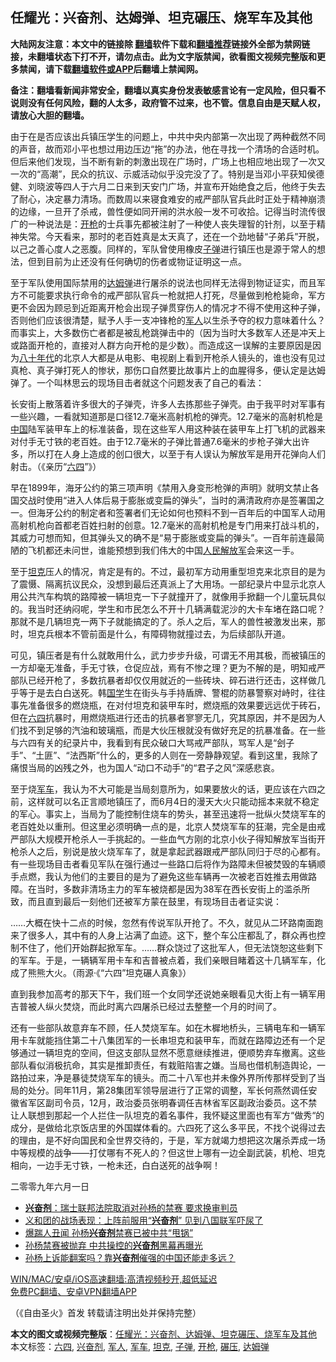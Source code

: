  <h2>任耀光：兴奋剂、达姆弹、坦克碾压、烧军车及其他</h2> <p class="notice"><b>大陆网友注意：本文中的链接除 <a href="https://github.com/bannedbook/fanqiang" >翻墙</a>软件下载和<a href="https://github.com/killgcd/justmysocks/blob/master/README.md">翻墙推荐</a>链接外全部为禁网链接，未翻墙状态下打不开，请勿点击。此为文字版禁闻，欲看图文视频完整版和更多禁闻，请下载<a href="https://github.com/bannedbook/fanqiang">翻墙软件或APP</a>后翻墙上禁闻网。</p><p>备注：翻墙看新闻非常安全，翻墙以真实身份发表敏感言论有一定风险，但只看不说则没有任何风险，翻的人太多，政府管不过来，也不管。信息自由是天赋人权，请放心大胆的翻墙。</b></p>  <div class="entry"> <p>由于在是否应该出兵镇压学生的问题上，中共中央内部第一次出现了两种截然不同的声音，故而邓小平也想过用边压边“拖”的办法，他在寻找一个清场的合适时机。但后来他们发现，当不断有新的刺激出现在广场时，广场上也相应地出现了一次又一次的“高潮”，民众的抗议、示威活动似乎没完没了了。特别是当邓小平获知侯德健、刘晓波等四人于六月二日来到天安门广场，并宣布开始绝食之后，他终于失去了耐心，决定暴力清场。而数周以来寝食难安的戒严部队官兵此时正处于精神崩溃的边缘，一旦开了杀戒，兽性便如同开闸的洪水般一发不可收拾。记得当时流传很广的一种说法是：<a href="https://www.bannedbook.org/bnews/tag/%E5%BC%80%E6%9E%AA/" class="st_tag internal_tag" rel="tag" title="标签 开枪 下的日志">开枪</a>的士兵事先都被注射了一种使人丧失理智的针剂，以至于精神失常。今天看来，那时的老百姓真是太天真了，还在一个劲地替“子弟兵”开脱，以己之善心度人之恶腹。同样的，军队曾使用橡皮<a href="https://www.bannedbook.org/bnews/tag/%E5%AD%90%E5%BC%B9/" class="st_tag internal_tag" rel="tag" title="标签 子弹 下的日志">子弹</a>进行镇压也是源于常人的想法，但到目前为止还没有任何确切的伤者或物证证明这一点。</p> <p>至于军队使用国际禁用的<a href="https://www.bannedbook.org/bnews/tag/%E8%BE%BE%E5%A7%86%E5%BC%B9/" class="st_tag internal_tag" rel="tag" title="标签 达姆弹 下的日志">达姆弹</a>进行屠杀的说法也同样无法得到物证证实，而且军方不可能要求执行命令的戒严部队官兵一枪就把人打死，尽量做到枪枪毙命，军方更不会因为顾忌到近距离开枪会出现子弹贯穿伤人的情况才不得不使用这种子弹，否则他们应该很清楚，赋予人手一支冲锋枪的<a href="https://www.bannedbook.org/bnews/tag/%e5%86%9b%e4%ba%ba/" class="st_tag internal_tag" rel="tag" title="标签 军人 下的日志">军人</a>以生杀予夺的权力意味着什么？而事实上，大多数伤亡者都是被乱枪跳弹击中的（因为当时大多数军人还是冲天上或路面开枪的，直接对人群方向开枪的是少数）。而造成这一误解的主要原因是因为<span class='wp_keywordlink'><a href="https://www.bannedbook.org/forum2/topic939.html" title="《八十年代访谈录》" target="_blank">八十年代</a></span>的北京人大都是从电影、电视剧上看到开枪杀人镜头的，谁也没有见过真枪、真子弹打死人的惨状，那伤口自然要比故事片上的血腥得多，便认定是达姆弹了。一个叫林思云的现场目击者就这个问题发表了自己的看法：</p> <p>长安街上散落着许多很大的子弹壳，许多人去拣那些子弹壳。由于我平时对军事有一些兴趣，一看就知道那是口径12.7毫米高射机枪的弹壳。12.7毫米的高射机枪是<span class='wp_keywordlink_affiliate'><a href="https://www.bannedbook.org/" title="中国" target="_blank">中国</a></span>陆军装甲车上的标准装备，现在这些军人用这种装在装甲车上打飞机的武器来对付手无寸铁的老百姓。由于12.7毫米的子弹比普通7.6毫米的步枪子弹大出许多，所以打在人身上造成的创口很大，以至于有人误认为解放军是用开花弹向人们射击。（《亲历“<span class='wp_keywordlink'><a href="https://www.bannedbook.org/forum2/topic2509.html" title="《中国六四真相》" target="_blank">六四</a></span>”》）</p>  <p>早在1899年，海牙公约的第三项声明《禁用入身变形枪弹的声明》就明文禁止各国交战时使用“进入人体后易于膨胀或变扁的弹头”，当时的满清政府亦是签署国之一。但海牙公约的制定者和签署者们无论如何也预料不到一百年后的中国军人动用高射机枪向首都老百姓扫射的创意。12.7毫米的高射机枪是专门用来打战斗机的，其威力可想而知，但其弹头又的确不是“易于膨胀或变扁的弹头”。一百年前连最简陋的飞机都还未问世，谁能预想到我们伟大的中国<span class='wp_keywordlink'><a href="https://www.bannedbook.org/forum2/topic989.html" title="“文化大革命”中的人民解放军" target="_blank">人民解放军</a></span>会来这一手。</p> <p>至于<a href="https://www.bannedbook.org/bnews/tag/%e5%9d%a6%e5%85%8b/" class="st_tag internal_tag" rel="tag" title="标签 坦克 下的日志">坦克</a>压人的情况，肯定是有的。不过，最初军方动用重型坦克来北京目的是为了震慑、隔离抗议民众，没想到最后还真派上了大用场。一部纪录片中显示北京人用公共汽车构筑的路障被一辆坦克一下子就撞开了，就像用手掀翻一个儿童玩具似的。我当时还纳闷呢，学生和市民怎么不开十几辆满载泥沙的大卡车堵在路口呢？那就不是几辆坦克一两下子就能搞定的了。杀人之后，军人的兽性被激发出来，那时，坦克兵根本不管前面是什么，有障碍物就撞过去，为后续部队开道。</p> <p>可见，镇压者是有什么就敢用什么，武力步步升级，可谓无不用其极，而被镇压的一方却毫无准备，手无寸铁，仓促应战，焉有不惨之理？更为不解的是，明知戒严部队已经开枪了，多数抗暴者却仅仅用就近的一些砖块、碎石进行还击，这样做几乎等于是去白白送死。韩<span class='wp_keywordlink'><a href="https://www.bannedbook.org/forum24/" title="国学传统文化禁书" target="_blank">国学</a></span>生在街头与手持盾牌、警棍的防暴警察对峙时，往往事先准备很多的燃烧瓶，在对付坦克和装甲车时，燃烧瓶的效果要远远优于砖石，但在<a href="https://www.bannedbook.org/bnews/tag/%e5%85%ad%e5%9b%9b/" class="st_tag internal_tag" rel="tag" title="标签 六四 下的日志">六四</a>抗暴时，用燃烧瓶进行还击的抗暴者寥寥无几，究其原因，并不是因为人们找不到足够的汽油和玻璃瓶，而是大伙压根就没有做好充足的抗暴准备。在一些与六四有关的纪录片中，我看到有民众破口大骂戒严部队，骂军人是“刽子手”、“土匪”、“法西斯”什么的，更多的人则在一旁静静观望。看到这里，我除了痛恨当局的凶残之外，也为国人“动口不动手”的“君子之风”深感悲哀。</p>  <p>至于烧<a href="https://www.bannedbook.org/bnews/tag/%E5%86%9B%E8%BD%A6/" class="st_tag internal_tag" rel="tag" title="标签 军车 下的日志">军车</a>，我认为不大可能是当局刻意所为，如果要放火的话，更应该在六四之前，这样就可以名正言顺地镇压了，而6月4日的漫天大火只能动摇本来就不稳定的军心。事实上，当局为了能控制住烧车的势头，甚至迅速将一批纵火焚烧军车的老百姓处以重刑。但这里必须明确一点的是，北京人焚烧军车的狂潮，完全是由戒严部队大规模开枪杀人一手挑起的。一些血气方刚的北京小伙子得知解放军当街开枪杀人之后，别说是放火烧军车了，就是拿起武器跟戒严部队同归于尽的心都有。有一些现场目击者看见军队在强行通过一些路口后将作为路障未但被焚毁的车辆顺手点燃，我认为他们的主要目的是为了避免这些车辆再一次被老百姓推去用做路障。在当时，多数非清场主力的军车被烧都是因为38军在西长安街上的滥杀所致，而且直到最后一刻他们还被军方蒙在鼓里，有现场目击者证实说：</p> <p>……大概在快十二点的时候，忽然有传说军队开抢了。不久，就见从二环路南面跑来了很多人，其中有的人身上沾满了血迹。这下，整个车公庄都乱了，群众再也控制不住了，他们开始群起掀军车。……群众饶过了这批军人，但无法饶恕这些剩下的军车。于是，一辆辆军用卡车和吉普被点着，我们亲眼目睹着这十几辆军车，化成了熊熊大火。（雨源·《“六四”坦克碾人真象》）</p> <p>直到我参加高考的那天下午，我们班一个女同学还说她亲眼看见大街上有一辆军用吉普被人纵火焚烧，而此时离六四屠杀已经过去整整一个月的时间了。</p>  <p>还有一些部队故意弃车不顾，任人焚烧军车。如在木樨地桥头，三辆电车和一辆军用卡车就能挡住第二十八集团军的一长串坦克和装甲车，而就在路障边还有一个足够通过一辆坦克的空间，但这支部队显然不愿意继续推进，便顺势弃车撤离。这些部队看似消极抗命，其实是推卸责任，有栽赃陷害之嫌。当局也借机制造舆论，一路拍过来，净是暴徒焚烧军车的镜头。而二十八军也并未像外界所传那样受到了当局的处分。同年11月，第28集团军领导层进行了正常的调整，军长何燕然调任安徽省军区副司令员，12月，政治委员张明春调任吉林省军区副政治委员。这不禁让人联想到那起一个人拦住一队坦克的着名事件，我怀疑这里面也有军方“做秀“的成分，是做给北京饭店里的外国媒体看的。六四死了这么多平民，不找个说得过去的理由，是不好向国民和全世界交待的，于是，军方就竭力想把这次屠杀弄成一场中等规模的战争——打仗哪有不死人的？但这世上哪有一边全副武装，机枪、坦克相向，一边手无寸铁，一枪未还，白白送死的战争啊！</p> <p>二零零九年六月一日</p> <ul class='op-related-articles' title='相关阅读'> <li><a href='https://www.bannedbook.org/bnews/headline/20201224/1454100.html' target='_blank'><b>兴奋剂</b>：瑞士联邦法院取消对孙杨的禁赛 要求换审判员</a></li> <li><a href='https://www.bannedbook.org/bnews/lifebaike/20200512/1327143.html' target='_blank'>义和团的战场表现：上阵前服用“<b>兴奋剂</b>” 见到八国联军吓尿了</a></li> <li><a href='https://www.bannedbook.org/bnews/sports/20200509/1325134.html' target='_blank'>爆踹人丑闻 孙杨<b>兴奋剂</b>禁赛已被中共“甩锅”</a></li> <li><a href='https://www.bannedbook.org/bnews/sports/20200306/1289316.html' target='_blank'>孙杨禁赛被抛弃 中共操控的<b>兴奋剂</b>黑幕再曝光</a></li> <li><a href='https://www.bannedbook.org/bnews/baitai/20200301/1286129.html' target='_blank'>孙杨上诉能翻案吗？靠<b>兴奋剂</b>催强的中国还能走多远？</a></li> </ul> <p class="texttj"> <a href="https://github.com/bannedbook/fanqiang/wiki/V2ray%E6%9C%BA%E5%9C%BA" target="_blank">WIN/MAC/安卓/iOS高速翻墙:高清视频秒开,超低延迟</a><br/> <a href="https://github.com/bannedbook/fanqiang/wiki/%E7%A6%81%E9%97%BB%E7%BD%91%E5%AE%89%E5%8D%93%E7%BF%BB%E5%A2%99%E6%96%B0%E9%97%BBAPP" target="_blank">免费PC翻墙、安卓VPN翻墙APP</a></p> <p>（《自由圣火》首发&nbsp;转载请注明出处并保持完整）</p><a name='sharetosocial'></a>       <div><b>本文的图文或视频完整版</b>：<a href='https://www.bannedbook.org/bnews/comments/20210609/1563026.html'>任耀光：兴奋剂、达姆弹、坦克碾压、烧军车及其他</a></div>  </div><!--END ENTRY--> <div class="postfooter"> <div>本文标签：<a href="https://www.bannedbook.org/bnews/tag/%e5%85%ad%e5%9b%9b/" rel="tag">六四</a>, <a href="https://www.bannedbook.org/bnews/tag/%e5%85%b4%e5%a5%8b%e5%89%82/" rel="tag">兴奋剂</a>, <a href="https://www.bannedbook.org/bnews/tag/%e5%86%9b%e4%ba%ba/" rel="tag">军人</a>, <a href="https://www.bannedbook.org/bnews/tag/%E5%86%9B%E8%BD%A6/" rel="tag">军车</a>, <a href="https://www.bannedbook.org/bnews/tag/%e5%9d%a6%e5%85%8b/" rel="tag">坦克</a>, <a href="https://www.bannedbook.org/bnews/tag/%E5%AD%90%E5%BC%B9/" rel="tag">子弹</a>, <a href="https://www.bannedbook.org/bnews/tag/%E5%BC%80%E6%9E%AA/" rel="tag">开枪</a>, <a href="https://www.bannedbook.org/bnews/tag/%E7%A2%BE%E5%8E%8B/" rel="tag">碾压</a>, <a href="https://www.bannedbook.org/bnews/tag/%E8%BE%BE%E5%A7%86%E5%BC%B9/" rel="tag">达姆弹</a></div>  </div><!--END POSTFOOTER--> 